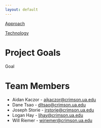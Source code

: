 ```yaml
---
layout: default
---
```


[Approach](/UA-Bball-Wearable-Project/sprint)

[Technology](/UA-Bball-Wearable-Project/tech)

# Project Goals

Goal

# Team Members

- Aidan Kaczor - ajkaczor@crimson.ua.edu
- Dane Tsao - dltsao@crimson.ua.edu
- Joseph Storie - jrstorie@crimson.ua.edu
- Logan Hay - ljhay@crimson.ua.edu
- Will Riemer - wjriemer@crimson.ua.edu
